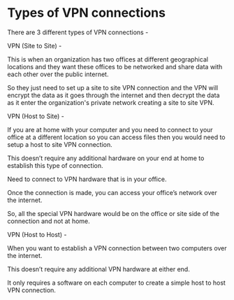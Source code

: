 # Types of VPN connections

There are 3 different types of VPN connections -

VPN \(Site to Site\) -

This is when an organization has two offices at different geographical locations and they want these offices to be networked and share data with each other over the public internet.

So they just need to set up a site to site VPN connection and the VPN will encrypt the data as it goes through the internet and then decrypt the data as it enter the organization's private network creating a site to site VPN.

VPN \(Host to Site\) -

If you are at home with your computer and you need to connect to your office at a different location so you can access files then you would need to setup a host to site VPN connection.

This doesn’t require any additional hardware on your end at home to establish this type of connection.

Need to connect to VPN hardware that is in your office.

Once the connection is made, you can access your office’s network over the internet.

So, all the special VPN hardware would be on the office or site side of the connection and not at home.

VPN \(Host to Host\) -

When you want to establish a VPN connection between two computers over the internet.

This doesn’t require any additional VPN hardware at either end.

It only requires a software on each computer to create a simple host to host VPN connection.

